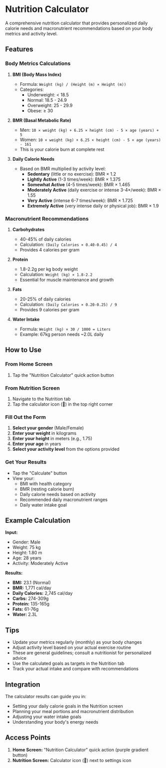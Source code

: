 # Nutrition Calculator

A comprehensive nutrition calculator that provides personalized daily calorie needs and macronutrient recommendations based on your body metrics and activity level.

## Features

### Body Metrics Calculations

1. **BMI (Body Mass Index)**
   - Formula: `Weight (kg) / (Height (m) × Height (m))`
   - Categories:
     - Underweight: < 18.5
     - Normal: 18.5 - 24.9
     - Overweight: 25 - 29.9
     - Obese: ≥ 30

2. **BMR (Basal Metabolic Rate)**
   - Men: `10 × weight (kg) + 6.25 × height (cm) - 5 × age (years) + 5`
   - Women: `10 × weight (kg) + 6.25 × height (cm) - 5 × age (years) - 161`
   - This is your calorie burn at complete rest

3. **Daily Calorie Needs**
   - Based on BMR multiplied by activity level:
     - **Sedentary** (little or no exercise): BMR × 1.2
     - **Lightly Active** (1-3 times/week): BMR × 1.375
     - **Somewhat Active** (4-5 times/week): BMR × 1.465
     - **Moderately Active** (daily exercise or intense 3-4×/week): BMR × 1.55
     - **Very Active** (intense 6-7 times/week): BMR × 1.725
     - **Extremely Active** (very intense daily or physical job): BMR × 1.9

### Macronutrient Recommendations

1. **Carbohydrates**
   - 40-45% of daily calories
   - Calculation: `(Daily Calories × 0.40-0.45) / 4`
   - Provides 4 calories per gram

2. **Protein**
   - 1.8-2.2g per kg body weight
   - Calculation: `Weight (kg) × 1.8-2.2`
   - Essential for muscle maintenance and growth

3. **Fats**
   - 20-25% of daily calories
   - Calculation: `(Daily Calories × 0.20-0.25) / 9`
   - Provides 9 calories per gram

4. **Water Intake**
   - Formula: `Weight (kg) × 30 / 1000 = Liters`
   - Example: 67kg person needs ~2.0L daily

## How to Use

### From Home Screen
1. Tap the "Nutrition Calculator" quick action button

### From Nutrition Screen
1. Navigate to the Nutrition tab
2. Tap the calculator icon (🧮) in the top right corner

### Fill Out the Form
1. **Select your gender** (Male/Female)
2. **Enter your weight** in kilograms
3. **Enter your height** in meters (e.g., 1.75)
4. **Enter your age** in years
5. **Select your activity level** from the options provided

### Get Your Results
- Tap the "Calculate" button
- View your:
  - BMI with health category
  - BMR (resting calorie burn)
  - Daily calorie needs based on activity
  - Recommended daily macronutrient ranges
  - Daily water intake goal

## Example Calculation

**Input:**
- Gender: Male
- Weight: 75 kg
- Height: 1.80 m
- Age: 28 years
- Activity: Moderately Active

**Results:**
- **BMI:** 23.1 (Normal)
- **BMR:** 1,771 cal/day
- **Daily Calories:** 2,745 cal/day
- **Carbs:** 274-309g
- **Protein:** 135-165g
- **Fats:** 61-76g
- **Water:** 2.3L

## Tips

- Update your metrics regularly (monthly) as your body changes
- Adjust activity level based on your actual exercise routine
- These are general guidelines; consult a nutritionist for personalized advice
- Use the calculated goals as targets in the Nutrition tab
- Track your actual intake and compare with recommendations

## Integration

The calculator results can guide you in:
- Setting your daily calorie goals in the Nutrition screen
- Planning your meal portions and macronutrient distribution
- Adjusting your water intake goals
- Understanding your body's energy needs

## Access Points

1. **Home Screen:** "Nutrition Calculator" quick action (purple gradient button)
2. **Nutrition Screen:** Calculator icon (🧮) next to settings icon
